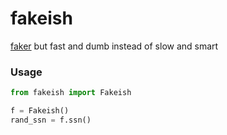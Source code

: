 # fakeish
[faker](https://github.com/joke2k/faker) but fast and dumb instead of slow and smart

### Usage

```python
from fakeish import Fakeish

f = Fakeish()
rand_ssn = f.ssn()
```